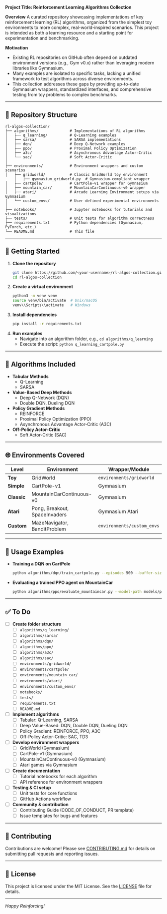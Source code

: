 **Project Title: Reinforcement Learning Algorithms Collection**

**Overview**
A curated repository showcasing implementations of key reinforcement learning (RL) algorithms, organized from the simplest toy environments to more complex, real-world-inspired scenarios. This project is intended as both a learning resource and a starting point for experimentation and benchmarking.

**Motivation**
- Existing RL repositories on GitHub often depend on outdated environment versions (e.g., Gym v0.x) rather than leveraging modern libraries like Gymnasium.
- Many examples are isolated to specific tasks, lacking a unified framework to test algorithms across diverse environments.
- This collection addresses these gaps by providing up-to-date Gymnasium wrappers, standardized interfaces, and comprehensive testing from toy problems to complex benchmarks.

---

## 📂 Repository Structure
```
rl-algos-collection/
├── algorithms/              # Implementations of RL algorithms
│   ├── q_learning/          # Q-Learning examples
│   ├── sarsa/               # SARSA implementations
│   ├── dqn/                 # Deep Q-Network examples
│   ├── ppo/                 # Proximal Policy Optimization
│   ├── a3c/                 # Asynchronous Advantage Actor-Critic
│   └── sac/                 # Soft Actor-Critic
│
├── environments/            # Environment wrappers and custom scenarios
│   ├── gridworld/           # Classic GridWorld toy environment
    │   ├── gymnasium_gridworld.py  # Gymnasium-compliant wrapper
│   ├── cartpole/            # CartPole-v1 wrapper for Gymnasium
│   ├── mountain_car/        # MountainCarContinuous-v0 wrapper
│   ├── atari/               # Arcade Learning Environment setups via Gymnasium
│   └── custom_envs/         # User-defined experimental environments
│
├── notebooks/               # Jupyter notebooks for tutorials and visualizations
├── tests/                   # Unit tests for algorithm correctness
├── requirements.txt         # Python dependencies (Gymnasium, PyTorch, etc.)
└── README.md                # This file
```

---

## 🚀 Getting Started
1. **Clone the repository**
   ```bash
   git clone https://github.com/<your-username>/rl-algos-collection.git
   cd rl-algos-collection
   ```
2. **Create a virtual environment**
   ```bash
   python3 -m venv venv
   source venv/bin/activate  # Unix/macOS
   venv\\Scripts\\activate   # Windows
   ```
3. **Install dependencies**
   ```bash
   pip install -r requirements.txt
   ```
4. **Run examples**
   - Navigate into an algorithm folder, e.g., `cd algorithms/q_learning`
   - Execute the script: `python q_learning_cartpole.py`

---

## 📖 Algorithms Included
- **Tabular Methods**
  - Q-Learning
  - SARSA
- **Value-Based Deep Methods**
  - Deep Q-Network (DQN)
  - Double DQN, Dueling DQN
- **Policy Gradient Methods**
  - REINFORCE
  - Proximal Policy Optimization (PPO)
  - Asynchronous Advantage Actor-Critic (A3C)
- **Off-Policy Actor-Critic**
  - Soft Actor-Critic (SAC)

---

## 🌐 Environments Covered
| Level       | Environment                     | Wrapper/Module        |
|-------------|---------------------------------|-----------------------|
| **Toy**     | GridWorld                       | `environments/gridworld` |
| **Simple**  | CartPole-v1                     | Gymnasium             |
| **Classic** | MountainCarContinuous-v0        | Gymnasium             |
| **Atari**   | Pong, Breakout, SpaceInvaders   | Gymnasium Atari       |
| **Custom**  | MazeNavigator, BanditProblem    | `environments/custom_envs` |

---

## 🎯 Usage Examples
- **Training a DQN on CartPole**
  ```bash
  python algorithms/dqn/train_cartpole.py --episodes 500 --buffer-size 10000
  ```
- **Evaluating a trained PPO agent on MountainCar**
  ```bash
  python algorithms/ppo/evaluate_mountaincar.py --model-path models/ppo_mc.pth
  ```

---

## ✅ To Do
- [ ] **Create folder structure**
  - [ ] `algorithms/q_learning/`
  - [ ] `algorithms/sarsa/`
  - [ ] `algorithms/dqn/`
  - [ ] `algorithms/ppo/`
  - [ ] `algorithms/a3c/`
  - [ ] `algorithms/sac/`
  - [ ] `environments/gridworld/`
  - [ ] `environments/cartpole/`
  - [ ] `environments/mountain_car/`
  - [ ] `environments/atari/`
  - [ ] `environments/custom_envs/`
  - [ ] `notebooks/`
  - [ ] `tests/`
  - [ ] `requirements.txt`
  - [ ] `README.md`
- [ ] **Implement algorithms**
  - [ ] Tabular: Q-Learning, SARSA
  - [ ] Deep Value-Based: DQN, Double DQN, Dueling DQN
  - [ ] Policy Gradient: REINFORCE, PPO, A3C
  - [ ] Off-Policy Actor-Critic: SAC, TD3
- [ ] **Develop environment wrappers**
  - [ ] GridWorld (Gymnasium)
  - [ ] CartPole-v1 (Gymnasium)
  - [ ] MountainCarContinuous-v0 (Gymnasium)
  - [ ] Atari games via Gymnasium
- [ ] **Create documentation**
  - [ ] Tutorial notebooks for each algorithm
  - [ ] API reference for environment wrappers
- [ ] **Testing & CI setup**
  - [ ] Unit tests for core functions
  - [ ] GitHub Actions workflow
- [ ] **Community & contribution**
  - [ ] Contributing Guide (CODE_OF_CONDUCT, PR template)
  - [ ] Issue templates for bugs and features

---

## 🤝 Contributing
Contributions are welcome! Please see [CONTRIBUTING.md](/CONTRIBUTING.md) for details on submitting pull requests and reporting issues.

---

## 📜 License
This project is licensed under the MIT License. See the [LICENSE](LICENSE) file for details.

---

*Happy Reinforcing!*

